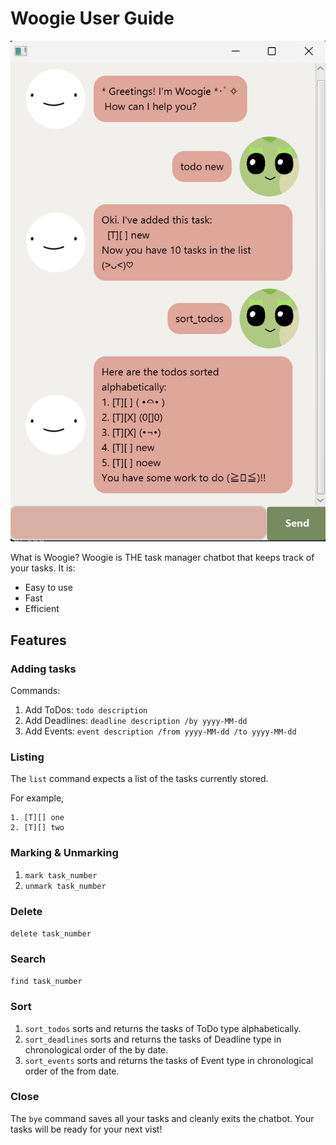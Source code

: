 # Woogie User Guide

![Ui.png](Ui.png)

What is Woogie?
Woogie is THE task manager chatbot that keeps track of your tasks. It is:

- Easy to use
- Fast
- Efficient

## Features
### Adding tasks
Commands:
1. Add ToDos: `todo description`
2. Add Deadlines: `deadline description /by yyyy-MM-dd`
3. Add Events: `event description /from yyyy-MM-dd /to yyyy-MM-dd`

### Listing
The `list` command expects a list of the tasks currently stored.

For example, 
```
1. [T][] one
2. [T][] two
```

### Marking & Unmarking
1. `mark task_number`
2. `unmark task_number`

### Delete
`delete task_number`

### Search
`find task_number`

### Sort
1. `sort_todos` sorts and returns the tasks of ToDo type alphabetically.
2. `sort_deadlines` sorts and returns the tasks of Deadline type in chronological order of the by date.
3. `sort_events` sorts and returns the tasks of Event type in chronological order of the from date.

### Close
The `bye` command saves all your tasks and cleanly exits the chatbot. Your tasks will be ready for your next vist!
